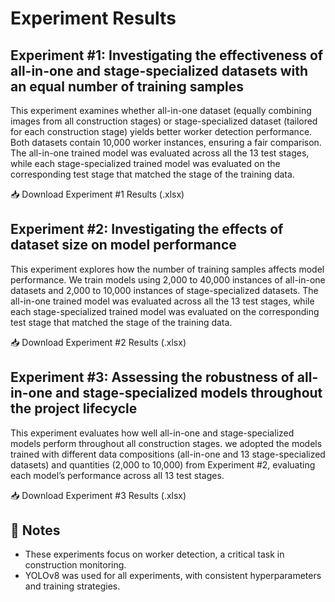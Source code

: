# Experiment Results
## Experiment #1: Investigating the effectiveness of all-in-one and stage-specialized datasets with an equal number of training samples
This experiment examines whether all-in-one dataset (equally combining images from all construction stages) or stage-specialized dataset (tailored for each construction stage) yields better worker detection performance. Both datasets contain 10,000 worker instances, ensuring a fair comparison. The all-in-one trained model was evaluated across all the 13 test stages, while each stage-specialized trained model was evaluated on the corresponding test stage that matched the stage of the training data.

📥 Download Experiment #1 Results (.xlsx)

## Experiment #2: Investigating the effects of dataset size on model performance
This experiment explores how the number of training samples affects model performance. We train models using 2,000 to 40,000 instances of all-in-one datasets and 2,000 to 10,000 instances of stage-specialized datasets. The all-in-one trained model was evaluated across all the 13 test stages, while each stage-specialized trained model was evaluated on the corresponding test stage that matched the stage of the training data.

📥 Download Experiment #2 Results (.xlsx)

## Experiment #3: Assessing the robustness of all-in-one and stage-specialized models throughout the project lifecycle
This experiment evaluates how well all-in-one and stage-specialized models perform throughout all construction stages. we adopted the models trained with different data compositions (all-in-one and 13 stage-specialized datasets) and quantities (2,000 to 10,000) from Experiment #2, evaluating each model’s performance across all 13 test stages.

📥 Download Experiment #3 Results (.xlsx)

## 📌 Notes
- These experiments focus on worker detection, a critical task in construction monitoring.
- YOLOv8 was used for all experiments, with consistent hyperparameters and training strategies.
